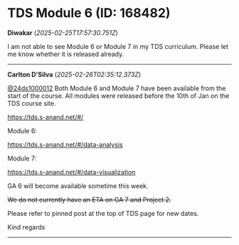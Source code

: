 # TDS Module 6 (ID: 168482)

**Diwakar** (_2025-02-25T17:57:30.751Z_)

I am not able to see Module 6 or Module 7 in my TDS curriculum. Please let me know whether it is released already.

---

**Carlton D'Silva** (_2025-02-26T02:35:12.373Z_)

[@24ds1000012](/u/24ds1000012) Both Module 6 and Module 7 have been available from the start of the course. All modules were released before the 10th of Jan on the TDS course site.

<https://tds.s-anand.net/#/>

Module 6:

<https://tds.s-anand.net/#/data-analysis>

Module 7:

<https://tds.s-anand.net/#/data-visualization>

GA 6 will become available sometime this week.

~~We do not currently have an ETA on GA 7 and Project 2.~~

Please refer to pinned post at the top of TDS page for new dates.

Kind regards

---
